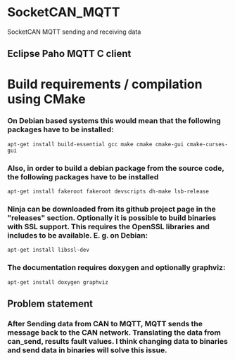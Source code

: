 # SocketCAN_MQTT
SocketCAN MQTT sending and receiving data 

## Eclipse Paho MQTT C client
# Build requirements / compilation using CMake


### On Debian based systems this would mean that the following packages have to be installed:
```
apt-get install build-essential gcc make cmake cmake-gui cmake-curses-gui
```
### Also, in order to build a debian package from the source code, the following packages have to be installed
```
apt-get install fakeroot fakeroot devscripts dh-make lsb-release
```
### Ninja can be downloaded from its github project page in the "releases" section. Optionally it is possible to build binaries with SSL support. This requires the OpenSSL libraries and includes to be available. E. g. on Debian:
```
apt-get install libssl-dev
```
### The documentation requires doxygen and optionally graphviz:
```
apt-get install doxygen graphviz
```
## Problem statement 
### After Sending data from CAN to MQTT, MQTT sends the message back to the CAN network. Translating the data from  can_send, results fault values. I think changing data to binaries and send data in binaries will solve this issue. 
